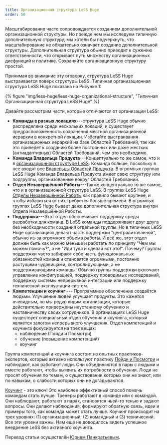 ```yaml
---
title: Организационная структура LeSS Huge
order: 50
---
```


Масштабирование часто сопровождается созданием дополнительной организационной структуры. Но прежде чем мы исследуем типичную дополнительную структуру, мы хотели бы подчеркнуть, что масштабирование не обязательно означает создание дополнительной структуры. Дополнительная структура обычно приводит к сужению ответственности, что открывает путь множеству организационных дисфункций и политике. Сохраняйте организационную структуру простой.

Принимая во внимание эту оговорку, структура LeSS Huge выстраивается поверх структуры LeSS. Типичная организационная структура LeSS Huge показана на Рисунке 1:

<div>
  {% figure "img/less-huge/less-huge-organizational-structure", "Типичная Организационная структура LeSS Huge" %}
</div>

Давайте рассмотрим части, которые отличаются от организации LeSS:

* **Команды в разных локациях**---структура LeSS Huge обычно распределена среди нескольких локаций, и существует предрасположенность сохранения местной организационной иерархии в конкретной локации. Избегайте выстраивания организационных иерархий на базе Областей Требований, так как это приведет к созданию более постоянных или даже жестких (антиадаптивных) Областей Требований, чем это необходимо.
* **Команда Владельца Продукта**---Концептуально то же самое, что и в [организационной структуре LeSS](../structure/organization-structure.html). Команда больше, поскольку в нее входят все [Владельцы Областей Продукта](area-product-owner.html). В огромных группах LeSS Huge Команда Владельца Продукта имеет свою структуру или подгруппы, организованные вокруг Областей Требований.
* **Отдел Незавершённой Работы**---Также концептуально то же самое, что и в организационной структуре LeSS. В группах LeSS Huge [Отделы Незавершённой Работы](../framework/definition-of-done.html) как правило бывают крупнее, и чтобы избавиться от них требуется больше времени. В огромных группах LeSS Huge бывает даже дополнительная структура внутри Отдела Незавершённой Работы.
* **Поддержка**---Этот отдел обеспечивает поддержку среды разработки для команд. В LeSS команды поддерживают друг друга без необходимости создания отдельной группы. Но в типичных LeSS Huge организациях делают часть поддержки "централизованной", обычно из-за огромного объема работы. И всё же, этот отдел должен быть как можно меньше и работать по принципу "Чем мы можем помочь?", а не "Иди туда и сделай вот это!". Почему? Группы поддержки часто забирают себе часть функциональных обязанностей команд и становятся огромными, постоянно растущими чудовищами, контролирующими, а не поддерживающими команды.
   Обычно группы поддержки включают управление конфигурацией, поддержку проводимых исследований, поддержку системы непрерывной интеграции или поддержку технической эксплуатации систем.
* **Компетенции и коучинг** --- Программное обеспечение создаётся людьми. Улучшение людей улучшает продукты. Это кажется очевидным, но мы редко видим организации, которые действительно привержены неустанному обучению и наставничеству своих сотрудников. В организациях LeSS Huge существует специальный отдел обучения и коучинга, который является залогом непрерывного улучшения.
   Отдел компетенций и коучинга фокусируется на трех вещах:
   * наблюдение (Пойди и Посмотри)
   * обучение (повышение компетенций)
   * коучинг

Группа компетенций и коучинга состоит из опытных практиков-экспертов, которые активно используют практику [Пойди и Посмотри](../management/go_see.html) и наблюдают, как работают люди. Они объединяются в пары с людьми и вместе работают, чтобы выявить их потребности в обучении. Люди не просят обучения по темам, о существовании которых они не знают, или по навыкам, о слабости которых они не догадываются.

[Коучинг](../Adventure/coaching.html) - это ключ! Это наиболее эффективный способ помочь командам стать лучше. Тренеры работают в команде или с командой. Они наблюдают, работают в парах, становятся чьей-то тенью и задают вопросы. Они делают наблюдения, формируют обратную связь, идеи и примеры того, как команда может стать лучше. Коучинг происходит на трех уровнях: (1) организационный, (2) командный и (3) технический. Все эти уровни важны. Нам еще не доводилось видеть успешное внедрение LeSS без активного коучинга.

Перевод статьи осуществлён [Юрием Панкратьевым](https://www.linkedin.com/in/yuriypankratyev).
